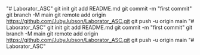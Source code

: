 "# Laborator_ASC"  git init git add README.md git commit -m "first commit" git branch -M main git remote add origin https://github.com/JubyJubson/Laborator_ASC.git git push -u origin main
"# Laborator_ASC"  git init git add README.md git commit -m "first commit" git branch -M main git remote add origin https://github.com/JubyJubson/Laborator_ASC.git git push -u origin main
"# Laborator_ASC" 

